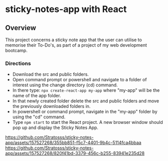 # sticky-notes-app with React
## Overview
This project concerns a sticky note app that the user can utilise to memorise their To-Do's, as part of a project of my web development bootcamp.
### Directions 
- Download the src and public folders.
- Open command prompt or powershell and navigate to a folder of interest using the change directory (cd) command.
- In there type:  `npx create-react-app my-app` where "my-app" will be the name of the app folder.
- In that newly created folder delete the src and public folders and move the previously downloaded folders in.
- In powershell or command prompt, navigate in the "my-app" folder by using the "cd" command.
- Type `npm start` to start the React project. A new browser window should pop up and display the Sticky Notes App.

https://github.com/Stratosss/sticky-notes-app/assets/157527268/355bb851-f5c7-4401-9b4c-5114fca4bbaa
https://github.com/Stratosss/sticky-notes-app/assets/157527268/820f41bd-3379-456c-b255-83941e235d28
